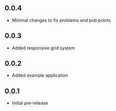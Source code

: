 ## 0.0.4

- Minimal changes to fix problems and pub points

## 0.0.3

- Added responsive grid system

## 0.0.2

- Added example application

## 0.0.1

- Initial pre-release
